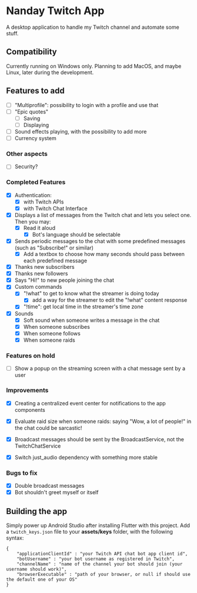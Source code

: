 # Nanday Twitch App

A desktop application to handle my Twitch channel and automate some stuff.

## Compatibility

Currently running on Windows only. Planning to add MacOS, and maybe Linux, later during the development.

## Features to add

- [ ] "Multiprofile": possibility to login with a profile and use that
- [ ] "Epic quotes"
  - [ ] Saving
  - [ ] Displaying
- [ ] Sound effects playing, with the possibility to add more
- [ ] Currency system

### Other aspects

- [ ] Security?

### Completed Features

- [x] Authentication:
  - [x] with Twitch APIs
  - [x] with Twitch Chat Interface
- [x] Displays a list of messages from the Twitch chat and lets you select one. Then you may:
  - [x] Read it aloud
    - [x] Bot's language should be selectable
- [x] Sends periodic messages to the chat with some predefined messages (such as "Subscribe!" or similar)
  - [x] Add a textbox to choose how many seconds should pass between each predefined message
- [x] Thanks new subscribers
- [x] Thanks new followers
- [x] Says "Hi!" to new people joining the chat
- [x] Custom commands
  - [x] "!what" to get to know what the streamer is doing today
    - [x] add a way for the streamer to edit the "!what" content response
  - [x] "!time": get local time in the streamer's time zone
- [x] Sounds
  - [x] Soft sound when someone writes a message in the chat
  - [x] When someone subscribes
  - [x] When someone follows
  - [x] When someone raids

### Features on hold

- [ ] Show a popup on the streaming screen with a chat message sent by a user

### Improvements

- [x] Creating a centralized event center for notifications to the app components
- [x] Evaluate raid size when someone raids: saying "Wow, a lot of people!" in the chat could be sarcastic!
- [x] Broadcast messages should be sent by the BroadcastService, not the TwitchChatService
- [x] Switch just_audio dependency with something more stable



### Bugs to fix

- [x] Double broadcast messages
- [x] Bot shouldn't greet myself or itself

## Building the app

Simply power up Android Studio after installing Flutter with this project.
Add a `twitch_keys.json` file to your **assets/keys** folder, with the following syntax:

    {
        "applicationClientId" : "your Twitch API chat bot app client id",
        "botUsername" : "your bot username as registered in Twitch",
        "channelName" : "name of the channel your bot should join (your username should work)",
        "browserExecutable" : "path of your browser, or null if should use the default one of your OS"
    }

